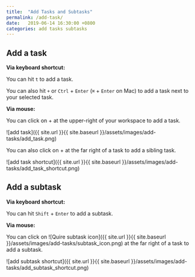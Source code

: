 ```yaml
---
title:  "Add Tasks and Subtasks"
permalink: /add-task/
date:   2019-06-14 16:30:00 +0800
categories: add tasks subtasks
---
```

## Add a task

**Via keyboard shortcut:**

You can hit `t` to add a task.

You can also hit `+` or `Ctrl` + `Enter` (`⌘` + `Enter` on Mac) to add a task next to your selected task.

**Via mouse:**

You can click on + at the upper-right of your workspace to add a task.

![add task]({{ site.url }}{{ site.baseurl }}/assets/images/add-tasks/add_task.png)

You can also click on + at the far right of a task to add a sibling task.

![add task shortcut]({{ site.url }}{{ site.baseurl }}/assets/images/add-tasks/add_task_shortcut.png)


## Add a subtask

**Via keyboard shortcut:**

You can hit `Shift` + `Enter` to add a subtask.

**Via mouse:**

You can click on ![Quire subtask icon]({{ site.url }}{{ site.baseurl }}/assets/images/add-tasks/subtask_icon.png) at the far right of a task to add a subtask.


![add subtask shortcut]({{ site.url }}{{ site.baseurl }}/assets/images/add-tasks/add_subtask_shortcut.png)